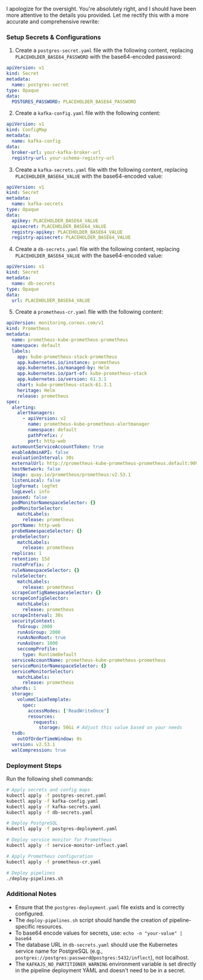 I apologize for the oversight. You're absolutely right, and I should have been more attentive to the details you provided. Let me rectify this with a more accurate and comprehensive rewrite:

### Setup Secrets & Configurations

1. Create a `postgres-secret.yaml` file with the following content, replacing `PLACEHOLDER_BASE64_PASSWORD` with the base64-encoded password:

```yaml
apiVersion: v1
kind: Secret
metadata:
  name: postgres-secret
type: Opaque
data:
  POSTGRES_PASSWORD: PLACEHOLDER_BASE64_PASSWORD
```

2. Create a `kafka-config.yaml` file with the following content:

```yaml
apiVersion: v1
kind: ConfigMap
metadata:
  name: kafka-config
data:
  broker-url: your-kafka-broker-url
  registry-url: your-schema-registry-url
```

3. Create a `kafka-secrets.yaml` file with the following content, replacing `PLACEHOLDER_BASE64_VALUE` with the base64-encoded value:

```yaml
apiVersion: v1
kind: Secret
metadata:
  name: kafka-secrets
type: Opaque
data:
  apikey: PLACEHOLDER_BASE64_VALUE
  apisecret: PLACEHOLDER_BASE64_VALUE
  registry-apikey: PLACEHOLDER_BASE64_VALUE
  registry-apisecret: PLACEHOLDER_BASE64_VALUE
```

4. Create a `db-secrets.yaml` file with the following content, replacing `PLACEHOLDER_BASE64_VALUE` with the base64-encoded value:

```yaml
apiVersion: v1
kind: Secret
metadata:
  name: db-secrets
type: Opaque
data:
  url: PLACEHOLDER_BASE64_VALUE
```

5. Create a `prometheus-cr.yaml` file with the following content:

```yaml
apiVersion: monitoring.coreos.com/v1
kind: Prometheus
metadata:
  name: prometheus-kube-prometheus-prometheus
  namespace: default
  labels:
    app: kube-prometheus-stack-prometheus
    app.kubernetes.io/instance: prometheus
    app.kubernetes.io/managed-by: Helm
    app.kubernetes.io/part-of: kube-prometheus-stack
    app.kubernetes.io/version: 61.3.1
    chart: kube-prometheus-stack-61.3.1
    heritage: Helm
    release: prometheus
spec:
  alerting:
    alertmanagers:
      - apiVersion: v2
        name: prometheus-kube-prometheus-alertmanager
        namespace: default
        pathPrefix: /
        port: http-web
  automountServiceAccountToken: true
  enableAdminAPI: false
  evaluationInterval: 30s
  externalUrl: http://prometheus-kube-prometheus-prometheus.default:9090
  hostNetwork: false
  image: quay.io/prometheus/prometheus:v2.53.1
  listenLocal: false
  logFormat: logfmt
  logLevel: info
  paused: false
  podMonitorNamespaceSelector: {}
  podMonitorSelector:
    matchLabels:
      release: prometheus
  portName: http-web
  probeNamespaceSelector: {}
  probeSelector:
    matchLabels:
      release: prometheus
  replicas: 1
  retention: 15d
  routePrefix: /
  ruleNamespaceSelector: {}
  ruleSelector:
    matchLabels:
      release: prometheus
  scrapeConfigNamespaceSelector: {}
  scrapeConfigSelector:
    matchLabels:
      release: prometheus
  scrapeInterval: 30s
  securityContext:
    fsGroup: 2000
    runAsGroup: 2000
    runAsNonRoot: true
    runAsUser: 1000
    seccompProfile:
      type: RuntimeDefault
  serviceAccountName: prometheus-kube-prometheus-prometheus
  serviceMonitorNamespaceSelector: {}
  serviceMonitorSelector:
    matchLabels:
      release: prometheus
  shards: 1
  storage:
    volumeClaimTemplate:
      spec:
        accessModes: ['ReadWriteOnce']
        resources:
          requests:
            storage: 50Gi # Adjust this value based on your needs
  tsdb:
    outOfOrderTimeWindow: 0s
  version: v2.53.1
  walCompression: true
```

### Deployment Steps

Run the following shell commands:

```bash
# Apply secrets and config maps
kubectl apply -f postgres-secret.yaml
kubectl apply -f kafka-config.yaml
kubectl apply -f kafka-secrets.yaml
kubectl apply -f db-secrets.yaml

# Deploy PostgreSQL
kubectl apply -f postgres-deployment.yaml

# Deploy service monitor for Prometheus
kubectl apply -f service-monitor-inflect.yaml

# Apply Prometheus configuration
kubectl apply -f prometheus-cr.yaml

# Deploy pipelines
./deploy-pipelines.sh
```

### Additional Notes

- Ensure that the `postgres-deployment.yaml` file exists and is correctly configured.
- The `deploy-pipelines.sh` script should handle the creation of pipeline-specific resources.
- To base64 encode values for secrets, use: `echo -n "your-value" | base64`
- The database URL in `db-secrets.yaml` should use the Kubernetes service name for PostgreSQL (e.g., `postgres://postgres:password@postgres:5432/inflect`), not localhost.
- The `KAFKAJS_NO_PARTITIONER_WARNING` environment variable is set directly in the pipeline deployment YAML and doesn't need to be in a secret.
